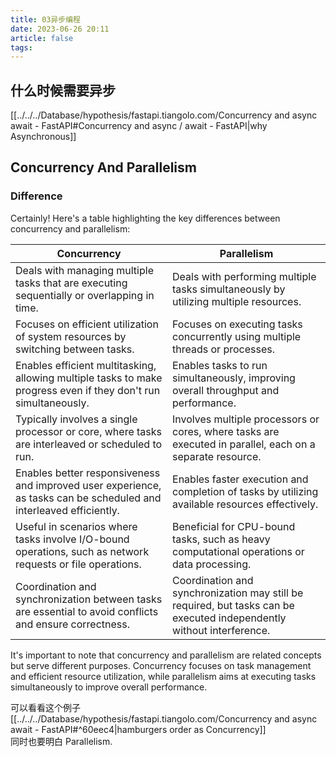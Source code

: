 ```yaml
---
title: 03异步编程
date: 2023-06-26 20:11
article: false
tags:
---
```


## 什么时候需要异步

[[../../../Database/hypothesis/fastapi.tiangolo.com/Concurrency and async  await - FastAPI#Concurrency and async / await - FastAPI|why Asynchronous]]

## Concurrency And Parallelism

### Difference

Certainly! Here's a table highlighting the key differences between concurrency and parallelism:

|   Concurrency   |   Parallelism   |
|-----------------|-----------------|
| Deals with managing multiple tasks that are executing sequentially or overlapping in time. | Deals with performing multiple tasks simultaneously by utilizing multiple resources. |
| Focuses on efficient utilization of system resources by switching between tasks. | Focuses on executing tasks concurrently using multiple threads or processes. |
| Enables efficient multitasking, allowing multiple tasks to make progress even if they don't run simultaneously. | Enables tasks to run simultaneously, improving overall throughput and performance. |
| Typically involves a single processor or core, where tasks are interleaved or scheduled to run. | Involves multiple processors or cores, where tasks are executed in parallel, each on a separate resource. |
| Enables better responsiveness and improved user experience, as tasks can be scheduled and interleaved efficiently. | Enables faster execution and completion of tasks by utilizing available resources effectively. |
| Useful in scenarios where tasks involve I/O-bound operations, such as network requests or file operations. | Beneficial for CPU-bound tasks, such as heavy computational operations or data processing. |
| Coordination and synchronization between tasks are essential to avoid conflicts and ensure correctness. | Coordination and synchronization may still be required, but tasks can be executed independently without interference. |

It's important to note that concurrency and parallelism are related concepts but serve different purposes. Concurrency focuses on task management and efficient resource utilization, while parallelism aims at executing tasks simultaneously to improve overall performance.

可以看看这个例子 [[../../../Database/hypothesis/fastapi.tiangolo.com/Concurrency and async  await - FastAPI#^60eec4|hamburgers order as Concurrency]]  
同时也要明白 Parallelism.

